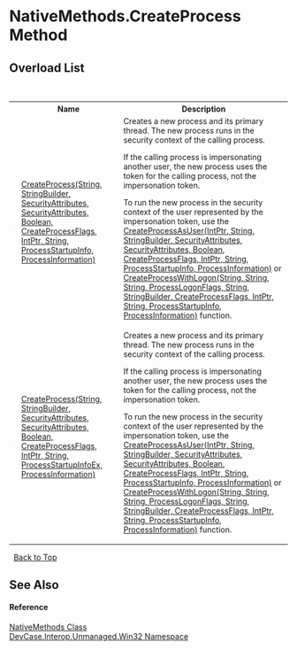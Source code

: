 # NativeMethods.CreateProcess Method 
 


## Overload List
&nbsp;<table><tr><th></th><th>Name</th><th>Description</th></tr><tr><td>![Public method](media/pubmethod.gif "Public method")![Static member](media/static.gif "Static member")</td><td><a href="M_DevCase_Interop_Unmanaged_Win32_NativeMethods_CreateProcess">CreateProcess(String, StringBuilder, SecurityAttributes, SecurityAttributes, Boolean, CreateProcessFlags, IntPtr, String, ProcessStartupInfo, ProcessInformation)</a></td><td>
Creates a new process and its primary thread. The new process runs in the security context of the calling process. 

 If the calling process is impersonating another user, the new process uses the token for the calling process, not the impersonation token. 

 To run the new process in the security context of the user represented by the impersonation token, use the <a href="M_DevCase_Interop_Unmanaged_Win32_NativeMethods_CreateProcessAsUser">CreateProcessAsUser(IntPtr, String, StringBuilder, SecurityAttributes, SecurityAttributes, Boolean, CreateProcessFlags, IntPtr, String, ProcessStartupInfo, ProcessInformation)</a> or <a href="M_DevCase_Interop_Unmanaged_Win32_NativeMethods_CreateProcessWithLogon">CreateProcessWithLogon(String, String, String, ProcessLogonFlags, String, StringBuilder, CreateProcessFlags, IntPtr, String, ProcessStartupInfo, ProcessInformation)</a> function.</td></tr><tr><td>![Public method](media/pubmethod.gif "Public method")![Static member](media/static.gif "Static member")</td><td><a href="M_DevCase_Interop_Unmanaged_Win32_NativeMethods_CreateProcess_1">CreateProcess(String, StringBuilder, SecurityAttributes, SecurityAttributes, Boolean, CreateProcessFlags, IntPtr, String, ProcessStartupInfoEx, ProcessInformation)</a></td><td>
Creates a new process and its primary thread. The new process runs in the security context of the calling process. 

 If the calling process is impersonating another user, the new process uses the token for the calling process, not the impersonation token. 

 To run the new process in the security context of the user represented by the impersonation token, use the <a href="M_DevCase_Interop_Unmanaged_Win32_NativeMethods_CreateProcessAsUser">CreateProcessAsUser(IntPtr, String, StringBuilder, SecurityAttributes, SecurityAttributes, Boolean, CreateProcessFlags, IntPtr, String, ProcessStartupInfo, ProcessInformation)</a> or <a href="M_DevCase_Interop_Unmanaged_Win32_NativeMethods_CreateProcessWithLogon">CreateProcessWithLogon(String, String, String, ProcessLogonFlags, String, StringBuilder, CreateProcessFlags, IntPtr, String, ProcessStartupInfo, ProcessInformation)</a> function.</td></tr></table>&nbsp;
<a href="#nativemethods.createprocess-method">Back to Top</a>

## See Also


#### Reference
<a href="T_DevCase_Interop_Unmanaged_Win32_NativeMethods">NativeMethods Class</a><br /><a href="N_DevCase_Interop_Unmanaged_Win32">DevCase.Interop.Unmanaged.Win32 Namespace</a><br />